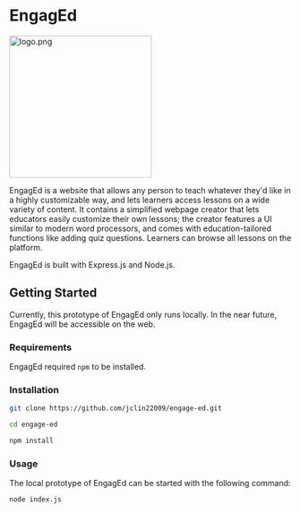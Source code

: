 # EngagEd



<img src="" title="" alt="logo.png" width="254">

EngagEd is a website that allows any person to teach whatever they'd like in a highly customizable way, and lets learners access lessons on a wide variety of content. It contains a simplified webpage creator that lets educators easily customize their own lessons; the creator features a UI similar to modern word processors, and comes with education-tailored functions like adding quiz questions. Learners can browse all lessons on the platform.

EngagEd is built with Express.js and Node.js.

## Getting Started

Currently, this prototype of EngagEd only runs locally. In the near future, EngagEd will be accessible on the web.

### Requirements

EngagEd required `npm` to be installed.

### Installation

```bash
git clone https://github.com/jclin22009/engage-ed.git

cd engage-ed

npm install
```

### Usage

The local prototype of EngagEd can be started with the following command:

```bash
node index.js
```
